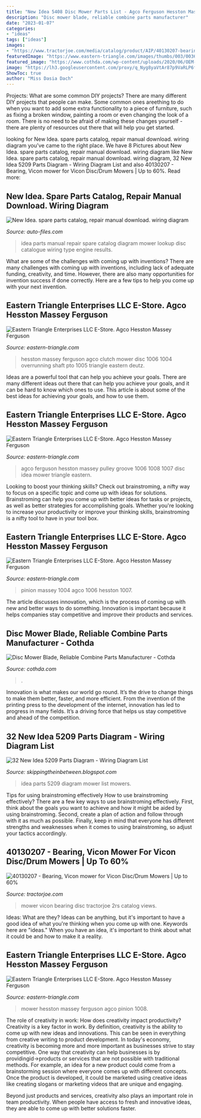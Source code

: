 ```yaml
---
title: "New Idea 5408 Disc Mower Parts List - Agco Ferguson Hesston Massey Pulley Groove 1006 1008 1007 Disc Idea Mower Triangle Eastern"
description: "Disc mower blade, reliable combine parts manufacturer"
date: "2023-01-07"
categories:
- "ideas"
tags: ["ideas"]
images:
- "https://www.tractorjoe.com/media/catalog/product/AIP/40130207-bearing-vicon-mower-2.JPG"
featuredImage: "https://www.eastern-triangle.com/images/thumbs/003/0036745_agco-hesston-massey-ferguson-526732-526723-526724-f7502845-540-pto-shaft-w-overrunning-clutch-1004-1.jpeg"
featured_image: "https://www.cothda.com/wp-content/uploads/2020/06/OEM-Disc-Mower-Blades.jpg"
image: "https://lh3.googleusercontent.com/proxy/q_Nyg8yaVtAr87p9VaRLP6f7ssaVG2DkPa8n2n2Accq-7dvI7ZFEaQkcyTHM1oVkks5KvJpPiZ-3RPUfnQ=w1200-h630-p-k-no-nu"
ShowToc: true
author: "Miss Dasia Dach"
---
```



Projects: What are some common DIY projects?
There are many different DIY projects that people can make. Some common ones areething to do when you want to add some extra functionality to a piece of furniture, such as fixing a broken window, painting a room or even changing the look of a room. There is no need to be afraid of making these changes yourself - there are plenty of resources out there that will help you get started.

	

		
looking for New Idea. spare parts catalog, repair manual download. wiring diagram you've came to the right place. We have 8 Pictures about New Idea. spare parts catalog, repair manual download. wiring diagram like New Idea. spare parts catalog, repair manual download. wiring diagram, 32 New Idea 5209 Parts Diagram - Wiring Diagram List and also 40130207 - Bearing, Vicon mower for Vicon Disc/Drum Mowers | Up to 60%. Read more:
		
    
## New Idea. Spare Parts Catalog, Repair Manual Download. Wiring Diagram

<img loading=lazy src="https://auto-files.com/file/784186e53413564c4a3812e7f8bcaeb8e9263deb/new-idea.gif" onerror="this.onerror=null;this.src='https://tse3.mm.bing.net/th?id=OIP.wYlgpZX4TgthK-co9aPKAgHaFx&amp;pid=15.1';" alt="New Idea. spare parts catalog, repair manual download. wiring diagram">

_Source: auto-files.com_

>idea parts manual repair spare catalog diagram mower lookup disc catalogue wiring type engine results. 

	

What are some of the challenges with coming up with inventions?
There are many challenges with coming up with inventions, including lack of adequate funding, creativity, and time. However, there are also many opportunities for invention success if done correctly. Here are a few tips to help you come up with your next invention.

    
## Eastern Triangle Enterprises LLC E-Store. Agco Hesston Massey Ferguson

<img loading=lazy src="https://www.eastern-triangle.com/images/thumbs/003/0036745_agco-hesston-massey-ferguson-526732-526723-526724-f7502845-540-pto-shaft-w-overrunning-clutch-1004-1.jpeg" onerror="this.onerror=null;this.src='https://tse1.mm.bing.net/th?id=OIP.Pm0b8b3zYTF6cnH71XuTnwHaFj&amp;pid=15.1';" alt="Eastern Triangle Enterprises LLC E-Store. Agco Hesston Massey Ferguson">

_Source: eastern-triangle.com_

>hesston massey ferguson agco clutch mower disc 1006 1004 overrunning shaft pto 1005 triangle eastern deutz. 

	

Ideas are a powerful tool that can help you achieve your goals. There are many different ideas out there that can help you achieve your goals, and it can be hard to know which ones to use. This article is about some of the best ideas for achieving your goals, and how to use them.

    
## Eastern Triangle Enterprises LLC E-Store. Agco Hesston Massey Ferguson

<img loading=lazy src="https://www.eastern-triangle.com/images/thumbs/003/0036517_agco-hesston-massey-ferguson-526485b-small-4-groove-pulley-1006-1007-1008-disc-mower-5408-5409-5410-_550.jpeg" onerror="this.onerror=null;this.src='https://tse3.mm.bing.net/th?id=OIP.iZsVso1YSPgCA8x4jIuM7gHaFj&amp;pid=15.1';" alt="Eastern Triangle Enterprises LLC E-Store. Agco Hesston Massey Ferguson">

_Source: eastern-triangle.com_

>agco ferguson hesston massey pulley groove 1006 1008 1007 disc idea mower triangle eastern. 

	

Looking to boost your thinking skills? Check out brainstroming, a nifty way to focus on a specific topic and come up with ideas for solutions. Brainstroming can help you come up with better ideas for tasks or projects, as well as better strategies for accomplishing goals. Whether you're looking to increase your productivity or improve your thinking skills, brainstroming is a nifty tool to have in your tool box.

    
## Eastern Triangle Enterprises LLC E-Store. Agco Hesston Massey Ferguson

<img loading=lazy src="https://www.eastern-triangle.com/images/thumbs/003/0036688_agco-hesston-massey-ferguson-526715-pinion-horizontal-gear-shaft-1004-1005-1006-1007-1008-disc-mower_550.jpeg" onerror="this.onerror=null;this.src='https://tse1.mm.bing.net/th?id=OIP.ChWtEbqM1-6qfV7gqSdA2QHaFj&amp;pid=15.1';" alt="Eastern Triangle Enterprises LLC E-Store. Agco Hesston Massey Ferguson">

_Source: eastern-triangle.com_

>pinion massey 1004 agco 1006 hesston 1007. 

	

The article discusses innovation, which is the process of coming up with new and better ways to do something. Innovation is important because it helps companies stay competitive and improve their products and services.

    
## Disc Mower Blade, Reliable Combine Parts Manufacturer - Cothda

<img loading=lazy src="https://www.cothda.com/wp-content/uploads/2020/06/OEM-Disc-Mower-Blades.jpg" onerror="this.onerror=null;this.src='https://tse1.mm.bing.net/th?id=OIP.TYxahWU9zM-7BG7gB3PdiwHaEx&amp;pid=15.1';" alt="Disc Mower Blade, Reliable Combine Parts Manufacturer - Cothda">

_Source: cothda.com_

>. 

	

Innovation is what makes our world go round. It’s the drive to change things to make them better, faster, and more efficient. From the invention of the printing press to the development of the internet, innovation has led to progress in many fields. It’s a driving force that helps us stay competitive and ahead of the competition.

    
## 32 New Idea 5209 Parts Diagram - Wiring Diagram List

<img loading=lazy src="https://lh3.googleusercontent.com/proxy/q_Nyg8yaVtAr87p9VaRLP6f7ssaVG2DkPa8n2n2Accq-7dvI7ZFEaQkcyTHM1oVkks5KvJpPiZ-3RPUfnQ=w1200-h630-p-k-no-nu" onerror="this.onerror=null;this.src='https://tse1.mm.bing.net/th?id=OIP.KgnMBh9p7DnWzhaCoknFHAAAAA&amp;pid=15.1';" alt="32 New Idea 5209 Parts Diagram - Wiring Diagram List">

_Source: skippingtheinbetween.blogspot.com_

>idea parts 5209 diagram mower list mowers. 

	

Tips for using brainstroming effectively
How to use brainstroming effectively?
There are a few key ways to use brainstroming effectively. First, think about the goals you want to achieve and how it might be aided by using brainstroming. Second, create a plan of action and follow through with it as much as possible. Finally, keep in mind that everyone has different strengths and weaknesses when it comes to using brainstroming, so adjust your tactics accordingly.

    
## 40130207 - Bearing, Vicon Mower For Vicon Disc/Drum Mowers | Up To 60%

<img loading=lazy src="https://www.tractorjoe.com/media/catalog/product/AIP/40130207-bearing-vicon-mower-2.JPG" onerror="this.onerror=null;this.src='https://tse2.mm.bing.net/th?id=OIP.Gmu9L5RxVe0hu9wgs_NYAwHaFu&amp;pid=15.1';" alt="40130207 - Bearing, Vicon mower for Vicon Disc/Drum Mowers | Up to 60%">

_Source: tractorjoe.com_

>mower vicon bearing disc tractorjoe 2rs catalog views. 

	

Ideas: What are they?
Ideas can be anything, but it's important to have a good idea of what you're thinking when you come up with one. Keywords here are "ideas." When you have an idea, it's important to think about what it could be and how to make it a reality.

    
## Eastern Triangle Enterprises LLC E-Store. Agco Hesston Massey Ferguson

<img loading=lazy src="https://www.eastern-triangle.com/images/thumbs/003/0036685_agco-hesston-massey-ferguson-526445-pinion-vertical-gear-1004-1005-1006-1007-1008-disc-mower-5407-54.jpeg" onerror="this.onerror=null;this.src='https://tse3.mm.bing.net/th?id=OIP.WNpVNhSKhHSWPJoGWaLy5AHaFj&amp;pid=15.1';" alt="Eastern Triangle Enterprises LLC E-Store. Agco Hesston Massey Ferguson">

_Source: eastern-triangle.com_

>mower hesston massey ferguson agco pinion 1008. 

	

The role of creativity in work: How does creativity impact productivity?
Creativity is a key factor in work. By definition, creativity is the ability to come up with new ideas and innovations. This can be seen in everything from creative writing to product development. In today's economy, creativity is becoming more and more important as businesses strive to stay competitive.
One way that creativity can help businesses is by providingid→products or services that are not possible with traditional methods. For example, an idea for a new product could come from a brainstorming session where everyone comes up with different concepts. Once the product is developed, it could be marketed using creative ideas like creating slogans or marketing videos that are unique and engaging.

Beyond just products and services, creativity also plays an important role in team productivity. When people have access to fresh and innovative ideas, they are able to come up with better solutions faster.

